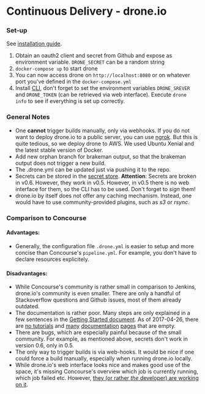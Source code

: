 # Continuous Delivery - drone.io

### Set-up
See [installation guide](http://readme.drone.io/admin/installation-guide/).

1. Obtain an oauth2 client and secret from Github and expose as environment variable. `DRONE_SECRET` can be a random string
2. `docker-compose up` to start drone
3. You can now access drone on `http://localhost:8080` or on whatever port you've defined in the `docker-compose.yml`
4. Install [CLI](http://readme.drone.io/usage/getting-started-cli/), don't forget to set the environment variables `DRONE_SREVER` and `DRONE_TOKEN` (can be retrieved via web interface). Execute `drone info` to see if everything is set up correctly.

### General Notes
* One **cannot** trigger builds manually, only via webhooks. If you do not want to deploy drone.io to a public server, you can use [ngrok](https://ngrok.com/). But this is quite tedious, so we deploy drone to AWS. We used Ubuntu Xenial and the latest stable version of Docker.
* Add new orphan branch for brakeman output, so that the brakeman output does not trigger a new build.
* The .drone.yml can be updated just via pushing it to the repo.
* Secrets can be stored in the [secret store](http://readme.drone.io/usage/secret-guide/). **Attention**: Secrets are broken in v0.6. However, they work in v0.5. However, in v0.5 there is no web interface for them, so the CLI has to be used. Don't forget to *sign* them!
* drone.io by itself does not offer any caching mechanism. Instead, one would have to use community-provided plugins, such as  *s3* or *rsync*.

### Comparison to Concourse
#### Advantages:
* Generally, the configuration file `.drone.yml` is easier to setup and more concise than Concourse's `pipeline.yml`. For example, you don't have to declare resources explicitely.

#### Disadvantages:
* While Concourse's community is rather small in comparison to Jenkins, drone.io's community is even smaller. There are only a handful of Stackoverflow questions and Github issues, most of them already outdated.
* The documentation is rather poor. Many steps are only explained in a few sentences in the [Getting Started document](http://readme.drone.io/usage/getting-started/). As of 2017-04-26, there are [no tutorials](http://readme.drone.io/tutorials/) and [many](http://readme.drone.io/cli/drone-build-start/) [documentation](http://readme.drone.io/cli/drone-deploy/) [pages](http://readme.drone.io/cli/drone-build-list/) that are empty.
* There are bugs, which are especially painful because of the small community. For example, as mentioned above, secrets don't work in version 0.6, only in 0.5.
* The only way to trigger builds is via web-hooks. It would be nice if one could force a build manually, especially when running drone.io locally.
* While drone.io's web interface looks nice and makes good use of the space, it's missing Concourse's overview which job is currently running, which job failed etc. However, [they (or rather *the* developer) are working on it](https://github.com/drone/drone/issues/1857).